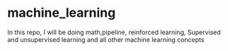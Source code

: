 # machine_learning
In this repo, I will be doing math,pipeline, reinforced learning, Supervised and unsupervised learning and all other machine learning concepts 
